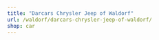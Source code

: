```yaml
---
title: "Darcars Chrysler Jeep of Waldorf"
url: /waldorf/darcars-chrysler-jeep-of-waldorf/
shop: car
---
```

